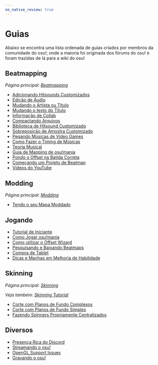 ```yaml
---
no_native_review: true
---
```


# Guias

Abaixo se encontra uma lista ordenada de guias criados por membros da comunidade do osu!; onde a maioria foi originada dos fórums do osu! e foram trazidas de lá para a wiki do osu!

## Beatmapping

*Página principal: [Beatmapping](/wiki/Beatmapping)*

- [Adicionando Hitsounds Customizados](Adding_Custom_Hitsounds)
- [Edição de Áudio](Audio_Editing)
- [Mudando o Artista ou Título](Changing_the_Artist_or_Title)
- [Mudando o texto do Título](/wiki/Beatmaps/Title_Text#changing-title-text)
- [Informação de Collab](Collab_Information)
- [Compactando Arquivos](Compressing_Files)
- [Biblioteca de Hitsound Customizado](Custom_Hitsound_Library)
- [Sobreposição de Amostra Customizado](Custom_Sample_Overrides)
- [Pegando Músicas de Video Games](Getting_Songs_From_Video_Games)
- [Como Fazer o Timing de Músicas](How_to_Time_Songs)
- [Teoria Musical](Music_Theory)
- [Guia de Mapping de osu!mania](osu!mania_Mapping_Guide)
- [Pondo o Offset na Batida Correta](Setting_the_Offset_on_the_Correct_Beat)
- [Começando um Projeto de Beatmap](Starting_a_Beatmap_Project)
- [Vídeos do YouTube](Videos_from_Youtube)

## Modding

*Página principal: [Modding](/wiki/Modding)*

- [Tendo o seu Mapa Moddado](Getting_Your_Map_Modded)

## Jogando

- [Tutorial de Iniciante](Beginner's_Tutorial)
- [Como Jogar osu!mania](How_to_Play_osu!mania)
- [Como utilizar o Offset Wizard](How_to_Use_the_Offset_Wizard)
- [Pesquisando e Baixando Beatmaps](Searching_and_Downloading_Beatmaps)
- [Compra de Tablet](Tablet_Purchase)
- [Dicas e Manhas em Melhoria de Habilidade](Tips_and_Tricks_on_Skill_Improvement)

## Skinning

*Página principal: [Skinning](/wiki/Skinning)*

*Veja também: [Skinning Tutorial](/wiki/Skinning_Tutorial)*

- [Corte com Planos de Fundo Complexos](Cropping_with_Complex_Backgrounds)
- [Corte com Planos de Fundo Simples](Cropping_with_Simple_Backgrounds)
- [Fazendo Spinners Propriamente Centralizados](Making_Properly_Centered_Spinners)

## Diversos

- [Presença Rica do Discord](Discord_Rich_Presence)
- [Streamando o osu!](Live_Streaming_osu!)
- [OpenGL Support Issues](OpenGL_Support_Issues)
- [Gravando o osu!](Recording_osu!)
